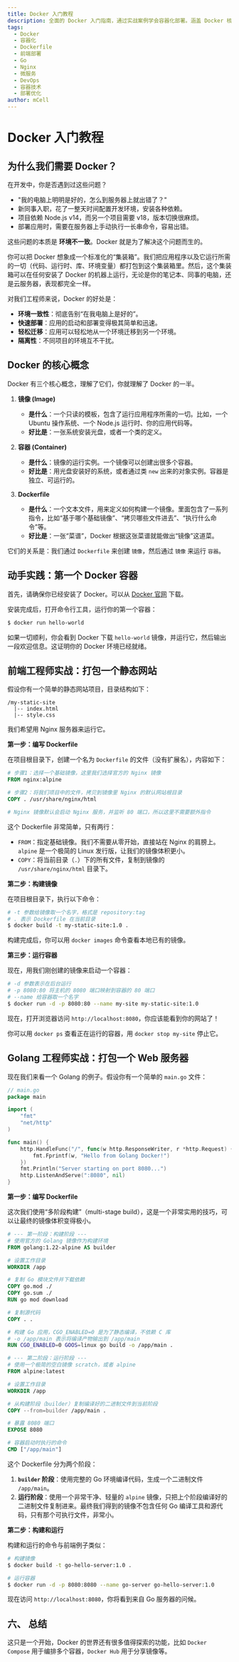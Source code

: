 ```yaml
---
title: Docker 入门教程
description: 全面的 Docker 入门指南，通过实战案例学会容器化部署。涵盖 Docker 核心概念、Dockerfile 编写、静态网站部署、Go 服务器容器化等内容，帮助前端和后端工程师快速掌握容器技术。
tags:
  - Docker
  - 容器化
  - Dockerfile
  - 前端部署
  - Go
  - Nginx
  - 微服务
  - DevOps
  - 容器技术
  - 部署优化
author: mCell
---
```


<VideoEmbed
    url="https://www.bilibili.com/video/BV1VTruYsEYg"
    title="原子能 - 为什么程序员都应该学用容器技术【让编程再次伟大#26】"
    />

# **Docker 入门教程**

## **为什么我们需要 Docker？**

在开发中，你是否遇到过这些问题？

- "我的电脑上明明是好的，怎么到服务器上就出错了？"
- 新同事入职，花了一整天时间配置开发环境，安装各种依赖。
- 项目依赖 Node.js v14，而另一个项目需要 v18，版本切换很麻烦。
- 部署应用时，需要在服务器上手动执行一长串命令，容易出错。

这些问题的本质是 **环境不一致**。Docker 就是为了解决这个问题而生的。

你可以把 Docker 想象成一个标准化的“集装箱”。我们把应用程序以及它运行所需的一切（代码、运行时、库、环境变量）都打包到这个集装箱里。然后，这个集装箱可以在任何安装了 Docker 的机器上运行，无论是你的笔记本、同事的电脑，还是云服务器，表现都完全一样。

对我们工程师来说，Docker 的好处是：

- **环境一致性**：彻底告别“在我电脑上是好的”。
- **快速部署**：应用的启动和部署变得极其简单和迅速。
- **轻松迁移**：应用可以轻松地从一个环境迁移到另一个环境。
- **隔离性**：不同项目的环境互不干扰。

## **Docker 的核心概念**

Docker 有三个核心概念，理解了它们，你就理解了 Docker 的一半。

1.  **镜像 (Image)**

    - **是什么**：一个只读的模板，包含了运行应用程序所需的一切。比如，一个 Ubuntu 操作系统、一个 Node.js 运行时、你的应用代码等。
    - **好比是**：一张系统安装光盘，或者一个类的定义。

2.  **容器 (Container)**

    - **是什么**：镜像的运行实例。一个镜像可以创建出很多个容器。
    - **好比是**：用光盘安装好的系统，或者通过类 `new` 出来的对象实例。容器是独立、可运行的。

3.  **Dockerfile**

    - **是什么**：一个文本文件，用来定义如何构建一个镜像。里面包含了一系列指令，比如“基于哪个基础镜像”、“拷贝哪些文件进去”、“执行什么命令”等。
    - **好比是**：一张“菜谱”，Docker 根据这张菜谱就能做出“镜像”这道菜。

它们的关系是：我们通过 `Dockerfile` 来创建 `镜像`，然后通过 `镜像` 来运行 `容器`。

## **动手实践：第一个 Docker 容器**

首先，请确保你已经安装了 Docker。可以从 [Docker 官网](https://www.docker.com/products/docker-desktop/) 下载。

安装完成后，打开命令行工具，运行你的第一个容器：

```bash
$ docker run hello-world
```

如果一切顺利，你会看到 Docker 下载 `hello-world` 镜像，并运行它，然后输出一段欢迎信息。这证明你的 Docker 环境已经就绪。

## **前端工程师实战：打包一个静态网站**

假设你有一个简单的静态网站项目，目录结构如下：

```
/my-static-site
  |-- index.html
  |-- style.css
```

我们希望用 Nginx 服务器来运行它。

**第一步：编写 Dockerfile**

在项目根目录下，创建一个名为 `Dockerfile` 的文件（没有扩展名），内容如下：

```dockerfile
# 步骤1：选择一个基础镜像，这里我们选择官方的 Nginx 镜像
FROM nginx:alpine

# 步骤2：将我们项目中的文件，拷贝到镜像里 Nginx 的默认网站根目录
COPY . /usr/share/nginx/html

# Nginx 镜像默认会启动 Nginx 服务，并监听 80 端口，所以这里不需要额外指令
```

这个 Dockerfile 非常简单，只有两行：

- `FROM`：指定基础镜像。我们不需要从零开始，直接站在 Nginx 的肩膀上。`alpine` 是一个极简的 Linux 发行版，让我们的镜像体积更小。
- `COPY`：将当前目录（`.`）下的所有文件，复制到镜像的 `/usr/share/nginx/html` 目录下。

**第二步：构建镜像**

在项目根目录下，执行以下命令：

```bash
# -t 参数给镜像取一个名字，格式是 repository:tag
# . 表示 Dockerfile 在当前目录
$ docker build -t my-static-site:1.0 .
```

构建完成后，你可以用 `docker images` 命令查看本地已有的镜像。

**第三步：运行容器**

现在，用我们刚创建的镜像来启动一个容器：

```bash
# -d 参数表示在后台运行
# -p 8080:80 将主机的 8080 端口映射到容器的 80 端口
# --name 给容器取一个名字
$ docker run -d -p 8080:80 --name my-site my-static-site:1.0
```

现在，打开浏览器访问 `http://localhost:8080`，你应该能看到你的网站了！

你可以用 `docker ps` 查看正在运行的容器，用 `docker stop my-site` 停止它。

## **Golang 工程师实战：打包一个 Web 服务器**

现在我们来看一个 Golang 的例子。假设你有一个简单的 `main.go` 文件：

```go
// main.go
package main

import (
	"fmt"
	"net/http"
)

func main() {
	http.HandleFunc("/", func(w http.ResponseWriter, r *http.Request) {
		fmt.Fprintf(w, "Hello from Golang Docker!")
	})
	fmt.Println("Server starting on port 8080...")
	http.ListenAndServe(":8080", nil)
}
```

**第一步：编写 Dockerfile**

这次我们使用“多阶段构建”（multi-stage build），这是一个非常实用的技巧，可以让最终的镜像体积变得极小。

```dockerfile
# --- 第一阶段：构建阶段 ---
# 使用官方的 Golang 镜像作为构建环境
FROM golang:1.22-alpine AS builder

# 设置工作目录
WORKDIR /app

# 复制 Go 模块文件并下载依赖
COPY go.mod ./
COPY go.sum ./
RUN go mod download

# 复制源代码
COPY . .

# 构建 Go 应用，CGO_ENABLED=0 是为了静态编译，不依赖 C 库
# -o /app/main 表示将编译产物输出到 /app/main
RUN CGO_ENABLED=0 GOOS=linux go build -o /app/main .

# --- 第二阶段：运行阶段 ---
# 使用一个极简的空白镜像 scratch，或者 alpine
FROM alpine:latest

# 设置工作目录
WORKDIR /app

# 从构建阶段（builder）复制编译好的二进制文件到当前阶段
COPY --from=builder /app/main .

# 暴露 8080 端口
EXPOSE 8080

# 容器启动时执行的命令
CMD ["/app/main"]
```

这个 Dockerfile 分为两个阶段：

1.  **`builder` 阶段**：使用完整的 Go 环境编译代码，生成一个二进制文件 `/app/main`。
2.  **运行阶段**：使用一个非常干净、轻量的 `alpine` 镜像，只把上个阶段编译好的二进制文件复制进来。最终我们得到的镜像不包含任何 Go 编译工具和源代码，只有那个可执行文件，非常小。

**第二步：构建和运行**

构建和运行的命令与前端例子类似：

```bash
# 构建镜像
$ docker build -t go-hello-server:1.0 .

# 运行容器
$ docker run -d -p 8080:8080 --name go-server go-hello-server:1.0
```

现在访问 `http://localhost:8080`，你将看到来自 Go 服务器的问候。

## **六、 总结**

这只是一个开始，Docker 的世界还有很多值得探索的功能，比如 `Docker Compose` 用于编排多个容器，`Docker Hub` 用于分享镜像等。
